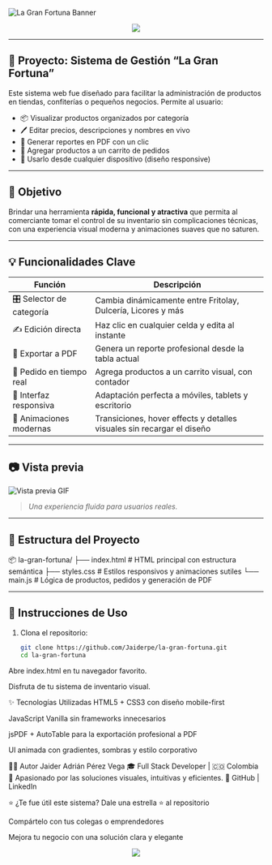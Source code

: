<!-- ENCABEZADO ANIMADO ÚNICO -->
![La Gran Fortuna Banner](https://capsule-render.vercel.app/api?type=waving&height=200&text=La%20Gran%20Fortuna&fontAlign=50&fontAlignY=40&color=FF6B35&fontColor=fff)

<p align="center">
  <img src="https://readme-typing-svg.herokuapp.com?font=Fira+Code&size=24&duration=3000&pause=500&center=true&vCenter=true&color=FF6B35&width=700&lines=Sistema+de+Inventario+y+Pedidos+en+tiempo+real;Diseñado+para+tiendas+y+confiterías;Interfaz+profesional+y+responsive+🌐;Crea%2C+gestiona+y+descarga+tu+catálogo+%F0%9F%93%9D" />
</p>

---

## 🧾 Proyecto: Sistema de Gestión “La Gran Fortuna”

Este sistema web fue diseñado para facilitar la administración de productos en tiendas, confiterías o pequeños negocios. Permite al usuario:

- 📦 Visualizar productos organizados por categoría  
- 🖊 Editar precios, descripciones y nombres en vivo  
- 🧾 Generar reportes en PDF con un clic  
- 🛒 Agregar productos a un carrito de pedidos  
- 📲 Usarlo desde cualquier dispositivo (diseño responsive)

---

## 🎯 Objetivo

Brindar una herramienta **rápida, funcional y atractiva** que permita al comerciante tomar el control de su inventario sin complicaciones técnicas, con una experiencia visual moderna y animaciones suaves que no saturen.

---

## 💡 Funcionalidades Clave

| Función                        | Descripción                                                                 |
|-------------------------------|-----------------------------------------------------------------------------|
| 🎛 Selector de categoría      | Cambia dinámicamente entre Fritolay, Dulcería, Licores y más               |
| ✍️ Edición directa             | Haz clic en cualquier celda y edita al instante                             |
| 🧾 Exportar a PDF              | Genera un reporte profesional desde la tabla actual                        |
| 🛒 Pedido en tiempo real      | Agrega productos a un carrito visual, con contador                         |
| 📱 Interfaz responsiva        | Adaptación perfecta a móviles, tablets y escritorio                        |
| 🎨 Animaciones modernas       | Transiciones, hover effects y detalles visuales sin recargar el diseño     |

---

## 📷 Vista previa

![Vista previa GIF](https://media.giphy.com/media/dVuyBgq1zLz5W/giphy.gif)

> *Una experiencia fluida para usuarios reales.*

---

## 📂 Estructura del Proyecto

📦 la-gran-fortuna/
├── index.html # HTML principal con estructura semántica
├── styles.css # Estilos responsivos y animaciones sutiles
└── main.js # Lógica de productos, pedidos y generación de PDF

---

## 🚀 Instrucciones de Uso

1. Clona el repositorio:
   ```bash
   git clone https://github.com/Jaiderpe/la-gran-fortuna.git
   cd la-gran-fortuna
Abre index.html en tu navegador favorito.

Disfruta de tu sistema de inventario visual.

✨ Tecnologías Utilizadas
HTML5 + CSS3 con diseño mobile-first

JavaScript Vanilla sin frameworks innecesarios

jsPDF + AutoTable para la exportación profesional a PDF

UI animada con gradientes, sombras y estilo corporativo

👨‍💻 Autor
Jaider Adrián Pérez Vega
🎓 Full Stack Developer | 🇨🇴 Colombia
📌 Apasionado por las soluciones visuales, intuitivas y eficientes.
🔗 GitHub | LinkedIn

⭐ ¿Te fue útil este sistema?
Dale una estrella ⭐ al repositorio

Compártelo con tus colegas o emprendedores

Mejora tu negocio con una solución clara y elegante

<p align="center"> <img src="https://capsule-render.vercel.app/api?type=waving&color=FF6B35&height=100&section=footer"/> </p> 



